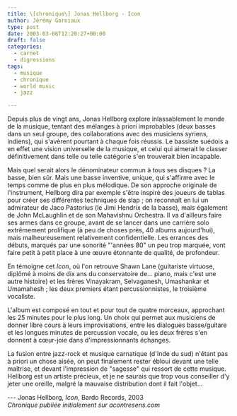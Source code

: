 ```yaml
---
title: \[chronique\] Jonas Hellborg - Icon
author: Jérémy Garniaux
type: post
date: 2003-03-08T12:20:27+00:00
draft: false
categories:
  - carnet
  - digressions
tags:
  - musique
  - chronique
  - world music
  - jazz

---
```


Depuis plus de vingt ans, Jonas Hellborg explore inlassablement le monde de la musique, tentant des mélanges à priori improbables (deux basses dans un seul groupe, des collaborations avec des musiciens syriens, indiens), qui s'avèrent pourtant à chaque fois réussis. Le bassiste suédois a en effet une vision universelle de la musique, et celui qui aimerait le classer définitivement dans telle ou telle catégorie s'en trouverait bien incapable.

Mais quel serait alors le dénominateur commun à tous ses disques ? La basse, bien sûr. Mais une basse inventive, unique, qui s'affirme avec le temps comme de plus en plus mélodique. De son approche originale de l'instrument, Hellborg dira par exemple s'être inspiré des joueurs de tablas pour créer ses différentes techniques de slap ; on reconnaît en lui un admirateur de Jaco Pastorius (le Jimi Hendrix de la basse), mais également de John McLaughlin et de son Mahavishnu Orchestra. Il va d'ailleurs faire ses armes dans ce groupe, avant de se lancer dans une carrière solo extrêmement prolifique (à peu de choses près, 40 albums aujourd'hui), mais malheureusement relativement confidentielle. Les errances des débuts, marqués par une sonorité "'années 80" un peu trop marquée, vont faire petit à petit place à une œuvre étonnante de qualité, de profondeur.

En témoigne cet *Icon*, où l'on retrouve Shawn Lane (guitariste virtuose, diplômé à moins de dix ans du conservatoire de... piano, mais c'est une autre histoire) et les frères Vinayakram, Selvaganesh, Umashankar et Umamahesh ; les deux premiers étant percussionnistes, le troisième vocaliste.

L'album est composé en tout et pour tout de quatre morceaux, approchant les 25 minutes pour le plus long. Un choix qui permet aux musiciens de donner libre cours à leurs improvisations, entre les dialogues basse/guitare et les longues minutes de percussion vocale, ou les deux frères s'en donnent à cœur-joie dans d'impressionnants échanges.

La fusion entre jazz-rock et musique carnatique (d'Inde du sud) n'étant pas à priori un chose aisée, on peut finalement rester ébloui devant une telle maîtrise, et devant l'impression de "sagesse" qui ressort de cette musique. Hellborg est un artiste précieux, et je ne saurais que trop vous conseiller d'y jeter une oreille, malgré la mauvaise distribution dont il fait l'objet...

--- Jonas Hellborg, _Icon_, Bardo Records, 2003  
_Chronique publiée initialement sur acontresens.com_